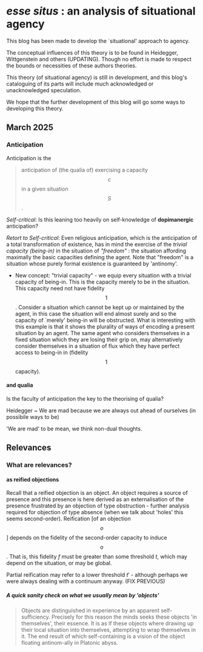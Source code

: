 # *esse situs* : an analysis of situational agency

This blog has been made to develop the `situational' approach to agency.

The conceptual influences of this theory is to be found in Heidegger, Wittgenstein and others (UPDATING). Though no effort is made to respect the bounds or necessities of these authors theories.

This theory (of situational agency) is still in development, and this blog's cataloguing of its parts will include much acknowledged or unacknowledged speculation.

We hope that the further development of this blog will go some ways to developing this theory.

## March 2025

### Anticipation

Anticipation is the
>anticipation of (the qualia of) exercising a capacity $$c$$ in a given situation $$S$$.

*Self-critical*: Is this leaning too heavily on self-knowledge of **dopimanergic** anticipation?

*Retort to Self-critical*: Even religious anticipation, which is the anticipation of a total transformation of existence, has in mind the exercise of the *trivial capacity (being-in)* in the situation of *"freedom"* : the situation affording maximally the basic capacities defining the agent. Note that "freedom" is a situation whose purely formal existence is guaranteed by 'antinomy'.
  * New concept: "trivial capacity" - we equip every situation with a trivial capacity of being-in. This is the capacity merely to be in the situation. This capacity need not have fidelity $$1$$. Consider a situation which cannot be kept up or maintained by the agent, in this case the situation will end almost surely and so the capacity of `merely' being-in will be obstructed. What is interesting with this example is that it shows the plurality of ways of encoding a present situation by an agent. The same agent who considers themselves in a fixed situation which they are losing their grip on, may alternatively consider themselves in a situation of flux which they have perfect access to being-in in (fidelity $$1$$ capacity).

#### and qualia

Is the faculty of anticipation the key to the theorising of qualia?

Heidegger ~ We are mad because we are always out ahead of ourselves (in possibile ways to be)

'We are mad' to be mean, we think non-dual thoughts.

## Relevances

### What are relevances?

#### as reified objections

Recall that a reified objection is an object. An object requires a source of presence and this presence is here derived as an externalisation of the presence frustrated by an objection of type obstruction - further analysis required for objection of type absence (when we talk about 'holes' this seems second-order). Reification [of an objection $$o$$] depends on the fidelity of the second-order capacity to induce $$o$$. That is, this fidelity $f$ must be greater than some threshold $t$, which may depend on the situation, or may be global. 

Partial reification may refer to a lower threshold $t'$ - although perhaps we were always dealing with a continuum anyway. (FIX PREVIOUS)

##### A quick sanity check on what we usually mean by 'objects'
>Objects are distinguished in experience by an apparent self-sufficiency. Precisely for this reason the minds seeks these objects 'in themselves', their essence. It is as if these objects where drawing up their local situation into themselves, attempting to wrap themselves in it. The end result of which self-containing is a vision of the object floating antinom-ally in Platonic abyss.
